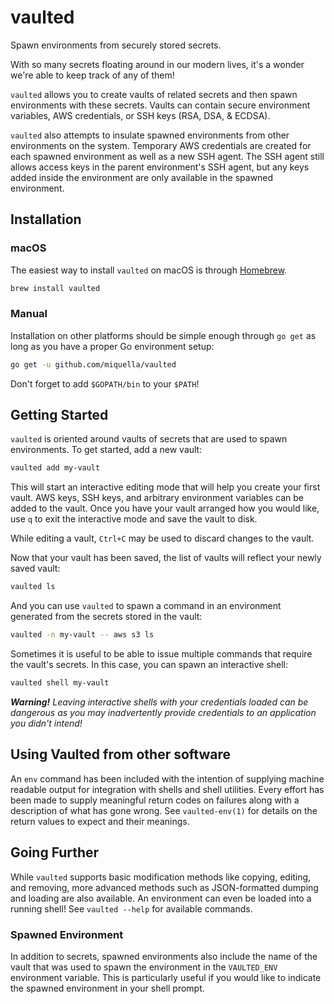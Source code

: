 vaulted
=======

Spawn environments from securely stored secrets.

With so many secrets floating around in our modern lives, it's a wonder we're
able to keep track of any of them!

`vaulted` allows you to create vaults of related secrets and then spawn
environments with these secrets. Vaults can contain secure environment
variables, AWS credentials, or SSH keys (RSA, DSA, & ECDSA).

`vaulted` also attempts to insulate spawned environments from other
environments on the system. Temporary AWS credentials are created for each
spawned environment as well as a new SSH agent. The SSH agent still allows
access keys in the parent environment's SSH agent, but any keys added inside
the environment are only available in the spawned environment.

Installation
------------

### macOS

The easiest way to install `vaulted` on macOS is through
[Homebrew](http://brew.sh/).

```sh
brew install vaulted
```

### Manual

Installation on other platforms should be simple enough through `go get` as
long as you have a proper Go environment setup:

```sh
go get -u github.com/miquella/vaulted
```

Don't forget to add `$GOPATH/bin` to your `$PATH`!

Getting Started
---------------

`vaulted` is oriented around vaults of secrets that are used to spawn
environments. To get started, add a new vault:

```sh
vaulted add my-vault
```

This will start an interactive editing mode that will help you create your
first vault. AWS keys, SSH keys, and arbitrary environment variables can be
added to the vault. Once you have your vault arranged how you would like, use
`q` to exit the interactive mode and save the vault to disk.

While editing a vault, `Ctrl+C` may be used to discard changes to the
vault.

Now that your vault has been saved, the list of vaults will reflect your newly
saved vault:

```sh
vaulted ls
```

And you can use `vaulted` to spawn a command in an environment generated from
the secrets stored in the vault:

```sh
vaulted -n my-vault -- aws s3 ls
```

Sometimes it is useful to be able to issue multiple commands that require the
vault's secrets. In this case, you can spawn an interactive shell:

```sh
vaulted shell my-vault
```

_**Warning!** Leaving interactive shells with your credentials loaded can be
dangerous as you may inadvertently provide credentials to an application you
didn't intend!_

Using Vaulted from other software
---------------------------------
An `env` command has been included with the intention of supplying machine readable
output for integration with shells and shell utilities. Every
effort has been made to supply meaningful return codes on failures along with a
description of what has gone wrong. See `vaulted-env(1)` for details on the
return values to expect and their meanings.


Going Further
-------------

While `vaulted` supports basic modification methods like copying, editing, and
removing, more advanced methods such as JSON-formatted dumping and loading are
also available. An environment can even be loaded into a running shell! See
`vaulted --help` for available commands.

### Spawned Environment

In addition to secrets, spawned environments also include the name of the vault
that was used to spawn the environment in the `VAULTED_ENV` environment
variable. This is particularly useful if you would like to indicate the spawned
environment in your shell prompt.
